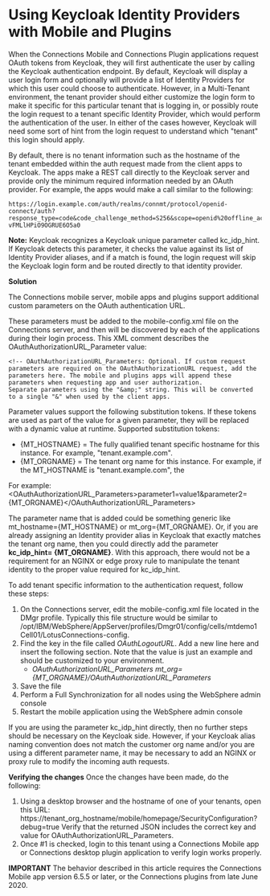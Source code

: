 <?xml version="1.0" encoding="UTF-8"?>
<!DOCTYPE task PUBLIC "-//OASIS//DTD DITA Task//EN" "task.dtd">

# Using Keycloak Identity Providers with Mobile and Plugins

When the Connections Mobile and Connections Plugin applications request OAuth tokens from Keycloak, they will first authenticate the user by calling the Keycloak authentication endpoint. By default, Keycloak will display a user login form and optionally will provide a list of Identity Providers for which this user could choose to authenticate. However, in a Multi-Tenant environment, the tenant provider should either customize the login form to make it specific for this particular tenant that is logging in, or possibly route the login request to a tenant specific Identity Provider, which would perform the authentication of the user. In either of the cases however, Keycloak will need some sort of hint from the login request to understand which "tenant" this login should apply.

By default, there is no tenant information such as the hostname of the tenant embedded within the auth request made from the client apps to Keycloak. The apps make a REST call directly to the Keycloak server and provide only the minimum required information needed by an OAuth provider. For example, the apps would make a call similar to the following:

```
https://login.example.com/auth/realms/connmt/protocol/openid-connect/auth? response_type=code&code_challenge_method=S256&scope=openid%20offline_access&code_challenge=9aE4DTOwWk66U8Hh2k1TpSBelWggFnroXEkRmIbAAVY&redirect_uri=com.ibm.ibmscp://com.ibm.mobile.connections/token&client_id=connections_social_mobile&state=Q5t9rXggFR7VB0HyYOL2b_- vFMLlHPiO9OGRUE6O5a0
```

**Note:**  Keycloak recognizes a Keycloak unique parameter called kc_idp_hint. If Keycloak detects this parameter, it checks the value against its list of Identity Provider aliases, and if a match is found, the login request will skip the Keycloak login form and be routed directly to that identity provider.

**Solution**

The Connections mobile server, mobile apps and plugins support additional custom parameters on the OAuth authentication URL. 

These parameters must be added to the mobile-config.xml file on the Connections server, and then will be discovered by each of the applications during their login process. This XML comment describes the OAuthAuthorizationURL_Parameter value:

```
<!-- OAuthAuthorizationURL_Parameters: Optional. If custom request parameters are required on the OAuthAuthorizationURL request, add the parameters here. The mobile and plugins apps will append these parameters when requesting app and user authorization.
Separate parameters using the "&amp;" string. This will be converted to a single "&" when used by the client apps.
```

Parameter values support the following substitution tokens. If these tokens are used as part of the value for a given parameter, they will be replaced with a dynamic value at runtime. Supported substitution tokens:

-  {MT_HOSTNAME} = The fully qualified tenant specific hostname for this instance. For example, "tenant.example.com".
-  {MT_ORGNAME} = The tenant org name for this instance. For example, if the MT_HOSTNAME is "tenant.example.com", the

For example:
<OAuthAuthorizationURL_Parameters>parameter1=value1&amp;parameter2={MT_ORGNAME}</OAuthAuthorizationURL_Parameters>

The parameter name that is added could be something generic like mt_hostname={MT_HOSTNAME} or mt_org={MT_ORGNAME}. Or, if you are already assigning an Identity provider alias in Keycloak that exactly matches the tenant org name, then you could directly add the parameter **kc_idp_hint=
{MT_ORGNAME}**. With this approach, there would not be a requirement for an NGINX or edge proxy rule to manipulate the tenant identity to the proper value required for kc_idp_hint.

To add tenant specific information to the authentication request, follow these steps:

1.  On the Connections server, edit the mobile-config.xml file located in the DMgr profile. Typically this file structure would be similar to /opt/IBM/WebSphere/AppServer/profiles/Dmgr01/config/cells/mtdemo1Cell01/LotusConnections-config.  
2.  Find the key in the file called *OAuthLogoutURL*. Add a new line here and insert the following section. Note that the value is just an example and should be customized to your environment.  
    - *OAuthAuthorizationURL_Parameters mt_org={MT_ORGNAME}/OAuthAuthorizationURL_Parameters*  
3. Save the file
4. Perform a Full Synchronization for all nodes using the WebSphere admin console  
5. Restart the mobile application using the WebSphere admin console  
   
If you are using the parameter kc_idp_hint directly, then no further steps should be necessary on the Keycloak side. However, if your Keycloak alias naming convention does not match the customer org name and/or you are using a different parameter name, it may be necessary to add an NGINX or proxy rule to modify the incoming auth requests.

**Verifying the changes**
Once the changes have been made, do the following:
1. Using a desktop browser and the hostname of one of your tenants, open this URL: https://tenant_org_hostname/mobile/homepage/SecurityConfiguration?debug=true Verify that the returned JSON includes the correct key and value for OAuthAuthorizationURL_Parameters.
2. Once #1 is checked, login to this tenant using a Connections Mobile app or Connections desktop plugin application to verify login works properly.

**IMPORTANT**
The behavior described in this article requires the Connections Mobile app version 6.5.5 or later, or the Connections plugins from late June 2020.

<?tm 1541016643182 1 HCL Connections ?>

